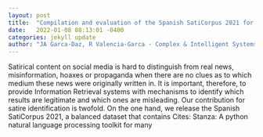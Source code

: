 ```yaml
---
layout: post
title:  "Compilation and evaluation of the Spanish SatiCorpus 2021 for satire identification using linguistic features and transformers"
date:   2022-01-08 08:13:01 -0400
categories: jekyll update
author: "JA Garca-Daz, R Valencia-Garca - Complex & Intelligent Systems, 2022"
---
```

Satirical content on social media is hard to distinguish from real news, misinformation, hoaxes or propaganda when there are no clues as to which medium these news were originally written in. It is important, therefore, to provide Information Retrieval systems with mechanisms to identify which results are legitimate and which ones are misleading. Our contribution for satire identification is twofold. On the one hand, we release the Spanish SatiCorpus 2021, a balanced dataset that contains Cites: Stanza: A python natural language processing toolkit for many
